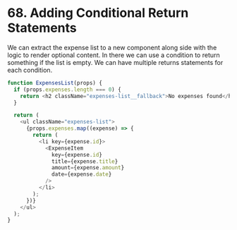 # 68. Adding Conditional Return Statements

We can extract the expense list to a new component along side with the logic to render optional content. In there we can use a condition to return something if the list is empty. We can have multiple returns statements for each condition.

```javascript
function ExpensesList(props) {
  if (props.expenses.length === 0) {
    return <h2 className="expenses-list__fallback">No expenses found</h2>;
  }

  return (
    <ul className="expenses-list">
      {props.expenses.map((expense) => {
        return (
          <li key={expense.id}>
            <ExpenseItem
              key={expense.id}
              title={expense.title}
              amount={expense.amount}
              date={expense.date}
            />
          </li>
        );
      })}
    </ul>
  );
}
```
